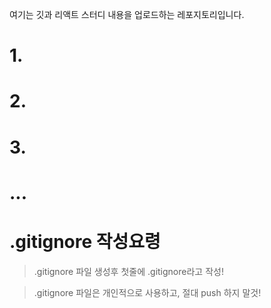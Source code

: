 여기는 깃과 리액트 스터디 내용을 업로드하는 레포지토리입니다.

# 1.

# 2.

# 3.

# ...



# .gitignore 작성요령
> .gitignore 파일 생성후 첫줄에 .gitignore라고 작성!

> .gitignore 파일은 개인적으로 사용하고, 절대 push 하지 말것! 